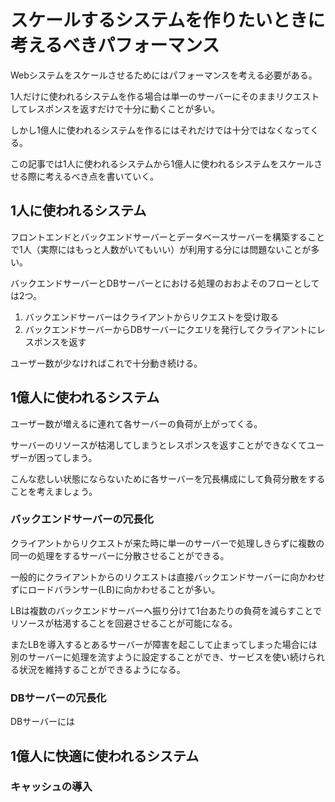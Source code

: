 # スケールするシステムを作りたいときに考えるべきパフォーマンス

Webシステムをスケールさせるためにはパフォーマンスを考える必要がある。

1人だけに使われるシステムを作る場合は単一のサーバーにそのままリクエストしてレスポンスを返すだけで十分に動くことが多い。

しかし1億人に使われるシステムを作るにはそれだけでは十分ではなくなってくる。

この記事では1人に使われるシステムから1億人に使われるシステムをスケールさせる際に考えるべき点を書いていく。

## 1人に使われるシステム

フロントエンドとバックエンドサーバーとデータベースサーバーを構築することで1人（実際にはもっと人数がいてもいい）が利用する分には問題ないことが多い。

バックエンドサーバーとDBサーバーとにおける処理のおおよそのフローとしては2つ。

1. バックエンドサーバーはクライアントからリクエストを受け取る
1. バックエンドサーバーからDBサーバーにクエリを発行してクライアントにレスポンスを返す

ユーザー数が少なければこれで十分動き続ける。

## 1億人に使われるシステム

ユーザー数が増えるに連れて各サーバーの負荷が上がってくる。

サーバーのリソースが枯渇してしまうとレスポンスを返すことができなくてユーザーが困ってしまう。

こんな悲しい状態にならないために各サーバーを冗長構成にして負荷分散をすることを考えましょう。

### バックエンドサーバーの冗長化

クライアントからリクエストが来た時に単一のサーバーで処理しきらずに複数の同一の処理をするサーバーに分散させることができる。

一般的にクライアントからのリクエストは直接バックエンドサーバーに向かわせずにロードバランサー(LB)に向かわせることが多い。

LBは複数のバックエンドサーバーへ振り分けて1台あたりの負荷を減らすことでリソースが枯渇することを回避させることが可能になる。

またLBを導入するとあるサーバーが障害を起こして止まってしまった場合には別のサーバーに処理を流すように設定することができ、サービスを使い続けられる状況を維持することができるようになる。

### DBサーバーの冗長化

DBサーバーには

## 1億人に快適に使われるシステム

### キャッシュの導入
